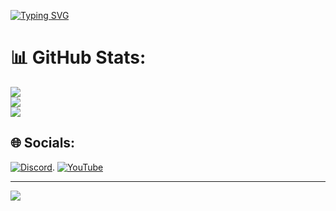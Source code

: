 [![Typing SVG](https://readme-typing-svg.demolab.com?font=Fira+Code&weight=900&size=33&pause=1000&random=false&width=435&lines=Touch+some+grass)](https://git.io/typing-svg)


# 📊 GitHub Stats:
![](https://github-readme-stats.vercel.app/api?username=Storm772&theme=shadow_blue&hide_border=false&include_all_commits=false&count_private=false)<br/>
![](https://github-readme-streak-stats.herokuapp.com/?user=Storm772&theme=shadow_blue&hide_border=false)<br/>
![](https://github-readme-stats.vercel.app/api/top-langs/?username=Storm772&theme=shadow_blue&hide_border=false&include_all_commits=false&count_private=false&layout=compact)

## 🌐 Socials:
[![Discord](https://img.shields.io/badge/Discord-%237289DA.svg?logo=discord&logoColor=white)]([https://discord.com/users/1075505032792907776). [![YouTube](https://img.shields.io/badge/YouTube-%23FF0000.svg?logo=YouTube&logoColor=white)](https://youtube.com/@UCXEYwDXq83drJBhNhuMMUqA) 


---
[![](https://visitcount.itsvg.in/api?id=Storm772&icon=0&color=0)](https://visitcount.itsvg.in)

